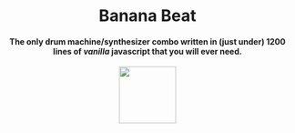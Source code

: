 <p align="center">
<h1 align="center">Banana Beat</h1>
</p>

<p align="center">
  <h4 align="center"> The only drum machine/synthesizer combo written in (just under) 1200 lines of <i>vanilla</i> javascript that you will ever need.</h4>
  </p>

<p align="center">
<img src="https://68.media.tumblr.com/tumblr_mac1m0fkEE1rfjowdo1_500.gif" width="100px"/>
  </p>

